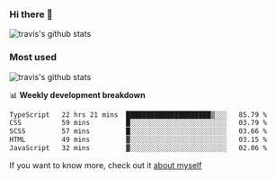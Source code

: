 ### Hi there 👋

<!--
**HondryTravis/HondryTravis** is a ✨ _special_ ✨ repository because its `README.md` (this file) appears on your GitHub profile.

Here are some ideas to get you started:

- 🔭 I’m currently working on ...
- 🌱 I’m currently learning ...
- 👯 I’m looking to collaborate on ...
- 🤔 I’m looking for help with ...
- 💬 Ask me about ...
- 📫 How to reach me: ...
- 😄 Pronouns: ...
- ⚡ Fun fact: ...
-->

![travis's github stats](https://github-readme-stats.vercel.app/api?username=HondryTravis&hide=stars)
### Most used
![travis's github stats](https://github-readme-stats.anuraghazra1.vercel.app/api/top-langs/?username=HondryTravis&layout=compact&hide_title=true)

📊 **Weekly development breakdown**

<!--START_SECTION:waka-->

```txt
TypeScript   22 hrs 21 mins  █████████████████████▒░░░   85.79 %
CSS          59 mins         █░░░░░░░░░░░░░░░░░░░░░░░░   03.79 %
SCSS         57 mins         █░░░░░░░░░░░░░░░░░░░░░░░░   03.66 %
HTML         49 mins         ▓░░░░░░░░░░░░░░░░░░░░░░░░   03.15 %
JavaScript   32 mins         ▓░░░░░░░░░░░░░░░░░░░░░░░░   02.06 %
```

<!--END_SECTION:waka-->

If you want to know more, check out it [about myself](https://hondrytravis.github.io/)
